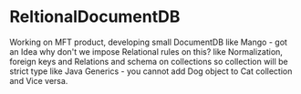 # ReltionalDocumentDB

Working on MFT product, developing small DocumentDB like Mango - got an Idea why don't we impose Relational rules on this? like Normalization, foreign keys and Relations and schema on collections so collection will be strict type like Java Generics - you cannot add Dog object to Cat collection and Vice versa.
